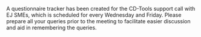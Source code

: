 A questionnaire tracker has been created for the CD-Tools support call with EJ SMEs, which is scheduled for every Wednesday and Friday. Please prepare all your queries prior to the meeting to facilitate easier discussion and aid in remembering the queries.
